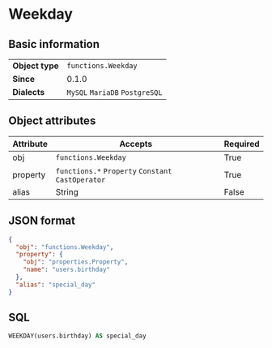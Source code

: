 # Weekday

## Basic information

|                 |                                |
|-----------------|--------------------------------|
| **Object type** | `functions.Weekday`            |
| **Since**       | 0.1.0                          |
| **Dialects**    | `MySQL` `MariaDB` `PostgreSQL` |

## Object attributes

| Attribute       | Accepts                                                  | Required |
|-----------------|----------------------------------------------------------|----------|
| obj             | `functions.Weekday`                                      | True     |
| property        | `functions.*` `Property` `Constant` `CastOperator`       | True     |
| alias           | String                                                   | False    |

## JSON format

```json
{
  "obj": "functions.Weekday",
  "property": {
    "obj": "properties.Property",
    "name": "users.birthday"
  },
  "alias": "special_day"
}
```

## SQL

```sql
WEEKDAY(users.birthday) AS special_day
```
